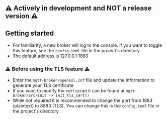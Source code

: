 ## :warning: Actively in development and NOT a release version :warning:

## Getting started

-   For familiarity, a new broker will log to the console. If you want to toggle this feature, see the `config.toml` file in the project's directory.
-   The default address is 127.0.0.1:1883

### :warning: Before using the TLS feature :warning:

-   Enter the `mqtt-broker/openssl.cnf` file and update the information to generate your TLS certificate
-   If you want to modify the cert script it can be found at `mqtt-broker/src/init -> init_tls_cert()`
-   While not required it is recommended to change the port from 1883 (plaintext) to 8883 (TLS). You can change this is the `config.toml` file in the project's directory.
